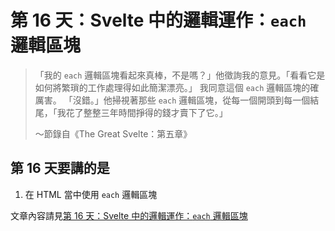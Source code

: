 # 第 16 天：Svelte 中的邏輯運作：`each` 邏輯區塊

> 「我的 `each` 邏輯區塊看起來真棒，不是嗎？」他徵詢我的意見。「看看它是如何將繁瑣的工作處理得如此簡潔漂亮。」
> 我同意這個 `each` 邏輯區塊的確厲害。
> 「沒錯。」他掃視著那些 `each` 邏輯區塊，從每一個開頭到每一個結尾，「我花了整整三年時間掙得的錢才賣下了它。」
>
> ～節錄自《The Great Svelte：第五章》

## 第 16 天要講的是
1. 在 HTML 當中使用 `each` 邏輯區塊

文章內容請見[第 16 天：Svelte 中的邏輯運作：`each` 邏輯區塊](https://ithelp.ithome.com.tw/articles/10332438)
